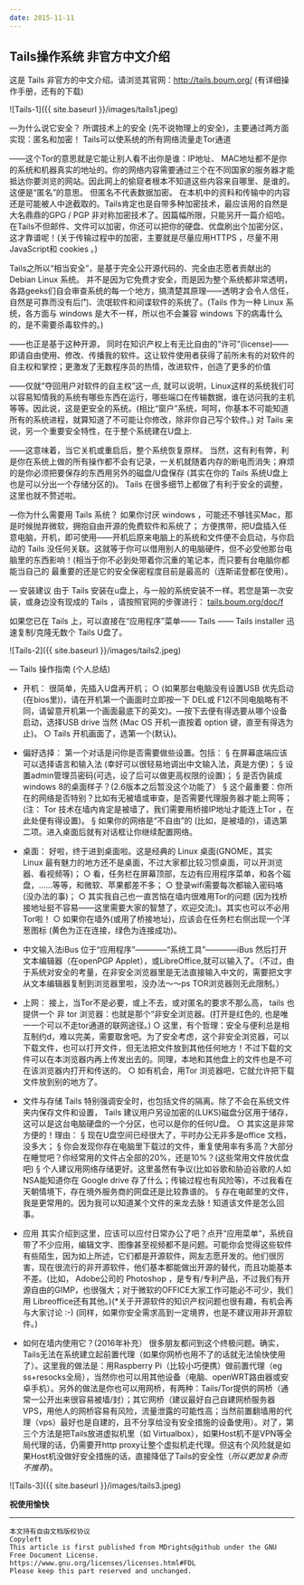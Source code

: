 ```yaml
---
date: 2015-11-11
---
```


## Tails操作系统 非官方中文介绍

这是 Tails 非官方的中文介绍。请浏览其官网：http://tails.boum.org/ (有详细操作手册，还有的下载)

![Tails-1]({{ site.baseurl }}/images/tails1.jpeg)

—为什么说它安全？
  所谓技术上的安全 (先不说物理上的安全)，主要通过两方面实现：匿名和加密！
  Tails可以使系统的所有网络流量走Tor通道

——这个Tor的意思就是它能让别人看不出你是谁：IP地址、 MAC地址都不是你的系统和机器真实的地址的。你的网络内容需要通过三个在不同国家的服务器才能抵达你要浏览的网站。因此网上的偷窥者根本不知道这些内容来自哪里、是谁的。这便是“匿名”的意思。
    但匿名不代表数据加密。
    在本机中的资料和传输中的内容还是可能被人中途截取的。Tails肯定也是自带多种加密技术，最应该用的自然是大名鼎鼎的GPG / PGP 非对称加密技术了。因篇幅所限，只能另开一篇介绍哈。在Tails不但邮件、文件可以加密，你还可以把你的硬盘、优盘刷出个加密分区，这才靠谱呢！(关于传输过程中的加密，主要就是尽量应用HTTPS ，尽量不用 JavaScript和 cookies 。)

Tails之所以“相当安全”，是基于完全公开源代码的、完全由志愿者贡献出的Debian Linux 系统。
    并不是因为它免费才安全，而是因为整个系统都非常透明，各路geeks们自会审查系统的每一个地方，搞清楚其原理——透明才会令人信任，自然是可靠而没有后门、流氓软件和间谍软件的系统了。(Tails 作为一种 Linux 系统，各方面与 windows 是大不一样，所以也不会兼容 windows 下的病毒什么的，是不需要杀毒软件的。)

——也正是基于这种开源，
    同时在知识产权上有无比自由的“许可”(license)——即请自由使用、修改、传播我的软件。这让软件使用者获得了前所未有的对软件的自主权和掌控；更激发了无数程序员的热情，改进软件，创造了更多的价值

——仅就“夺回用户对软件的自主权”这一点,
    就可以说明，Linux这样的系统我们可以容易知情我的系统有哪些东西在运行，哪些端口在传输数据，谁在访问我的主机等等。因此说，这是更安全的系统。(相比“窗户”系统，呵呵，你基本不可能知道所有的系统进程，就算知道了不可能让你修改，除非你自己写个软件。)
    对 Tails 来说，另一个重要安全特性，在于整个系统建在U盘上.

——这意味着，当它关机或重启后，整个系统恢复原样。 当然，这有利有弊，利是你在系统上做的所有操作都不会有记录，一关机就随着内存的断电而消失；麻烦的是你必须把要保存的东西用另外的磁盘/U盘保存 (其实在你的 Tails 系统U盘上也是可以分出一个存储分区的)。
    Tails 在很多细节上都做了有利于安全的调整，这里也就不赘述啦。

—你为什么需要用 Tails 系统？
    如果你讨厌 windows ，可能还不够钱买Mac，那是时候抛弃微软，拥抱自由开源的免费软件和系统了；
    方便携带，把U盘插入任意电脑，开机，即可使用——开机后原来电脑上的系统和文件便不会启动，与你启动的 Tails 没任何关联。这就等于你可以借用别人的电脑硬件，但不必受他那台电脑里的东西影响！(相当于你不必到处带着你沉重的笔记本，而只要有台电脑你都能当自己的
    最重要的还是它的安全保密程度目前是最高的（连斯诺登都在使用）。

— 安装建议
    由于 Tails 安装在u盘上，与一般的系统安装不一样。若您是第一次安装，或身边没有现成的 Tails ，请按照官网的步骤进行：
    [tails.boum.org/doc/f](tails.boum.org/doc/f)

如果您已在 Tails 上，可以直接在“应用程序”菜单—— Tails —— Tails installer 迅速复制/克隆无数个 Tails U盘了。

![Tails-2]({{ site.baseurl }}/images/tails2.jpeg)

— Tails 操作指南 (个人总结)

- 开机：
    很简单，先插入U盘再开机；
    ○ (如果那台电脑没有设置USB 优先启动(在bios里))，请在开机第一个画面时立即按一下 DEL或 F12(不同电脑略有不同，请留意开机第一个画面最底下的英文)。—按下去便有得选要从哪个设备启动，选择USB drive 当然 (Mac OS 开机一直按着 option 键，直至有得选为止)。
    ○ Tails 开机画面了，选第一个(默认)。

- 偏好选择：
    第一个对话是问你是否需要做些设置。包括：
    § 在屏幕底端应该可以选择语言和输入法 (幸好可以很轻易地调出中文输入法，真是方便)；
    § 设置admin管理员密码(可选，设了后可以做更高权限的设置)；
    § 是否伪装成 windows 8的桌面样子？(2.6版本之后暂没这个功能了）
    § 这个最重要：你所在的网络是否特别？比如有无被墙或审查，是否需要代理服务器才能上网等；(注： Tor 技术在墙内肯定是被墙了，我们需要用桥接IP地址才能连上Tor ，在此处便有得设置)。
    § 如果你的网络是“不自由”的 (比如，是被墙的)，请选第二项。进入桌面后就有对话框让你继续配置网络。

- 桌面：
    好啦，终于进到桌面啦。这是经典的 Linux 桌面(GNOME，其实 Linux 最有魅力的地方还不是桌面，不过大家都比较习惯桌面，可以开浏览器、看视频等)；
    ○ 看，任务栏在屏幕顶部，左边有应用程序菜单，和各个磁盘，……等等，和微软、苹果都差不多；
    ○ 登录wifi需要每次都输入密码咯 (没办法的事)；
    ○ 其实我自己也一直苦恼在墙内很难用Tor的问题 (因为找桥接地址挺不容易——这里需要大家的智慧了，欢迎交流;)。其实也可以不必用Tor啦！
    ○ 如果你在墙外(或用了桥接地址)，应该会在任务栏右侧出现一个洋葱图标 (黄色为正在连接，绿色为连接成功)。

- 中文输入法iBus
    位于“应用程序”————“系统工具”————iBus
    然后打开文本编辑器（在openPGP Applet），或LibreOffice,就可以输入了。（不过，由于系统对安全的考量，在非安全浏览器里是无法直接输入中文的，需要把文字从文本编辑器复制到浏览器里啦，没办法～～ps TOR浏览器则无此限制。）

- 上网：
    接上，当Tor不是必要，或上不去，或对匿名的要求不那么高， tails 也提供一个 非 tor 浏览器：也就是那个“非安全浏览器。(打开是红色的, 也是唯一一个可以不走tor通道的联网途径。)
    ○ 这里，有个哲理：安全与便利总是相互制约d，难以完美，需要取舍吧。为了安全考虑，这个非安全浏览器，可以下载文件，也可以打开文件，但无法把文件放到其他任何地方！不过下载的文件可以在本浏览器内再上传发出去的。同理，本地和其他盘上的文件也是不可在该浏览器内打开和传送的。
    ○ 如有机会，用Tor 浏览器吧，它就允许把下载文件放到别的地方了。

- 文件与存储
    Tails 特别强调安全时，也包括文件的隔离。除了不会在系统文件夹内保存文件和设置， Tails 建议用户另设加密的(LUKS)磁盘分区用于储存，这可以是这台电脑硬盘的一个分区，也可以是你的任何U盘。
    ○ 其实这是非常方便的！理由：
    § 现在U盘空间已经很大了，平时办公无非多是office 文档，没多大；
    § 你会发现你存在电脑里下载过的文件，重复使用率有多高？大部分在睡觉吧？你经常用的文件占全部的20%，还是10%？(这些常用文件放优盘吧)
    § 个人建议用网络存储更好。这里虽然有争议(比如谷歌和胁迫谷歌的人如NSA能知道你在 Google drive 存了什么；传输过程也有风险等)，不过我看在天朝情境下，存在境外服务商的网盘还是比较靠谱的。
    § 存在电邮里的文件，我是更常用的。因为我可以知道某个文件的来龙去脉！知道该文件是怎么回事。

- 应用
    其实介绍到这里，应该可以应付日常办公了吧？点开“应用菜单”，系统自带了不少应用，编辑文字、图像甚至视频都不是问题。可能你会觉得这些软件有些陌生，因为如上所述，它们都是开源软件，网友志愿开发的。他们很厉害，现在很流行的非开源软件，他们基本都能做出开源的替代，而且功能基本不差。(比如， Adobe公司的 Photoshop ，是专有/专利产品，不过我们有开源自由的GIMP，也很强大；对于微软的OFFICE大家工作可能必不可少，我们用 Libreoffice还有其他。)(*关于开源软件的知识产权问题也很有趣，有机会再与大家讨论 :-) (同样，如果你安全需求高到一定境界，也是不建议用非开源软件。)

- 如何在墙内使用它？(2016年补充）
  很多朋友都问到这个终极问题。确实，Tails无法在系统建立起前置代理（如果你网桥也用不了的话就无法愉快使用了）。这里我的做法是：用Raspberry Pi（比较小巧便携）做前置代理（eg ss+resocks全局），当然你也可以用其他设备（电脑、openWRT路由器或安卓手机）。另外的做法是你也可以用网桥，有两种：Tails/Tor提供的网桥（通常一公开出来很容易被墙/封）；其它网桥（建议最好自己自建网桥服务器VPS，用他人的网桥容易有风险，流量泄露的可能性高；当然前置翻墙用的代理（vps）最好也是自建的，且不分享给没有安全措施的设备使用）。对了，第三个方法是把Tails放进虚拟机里（如 Virtualbox），如果Host机不是VPN等全局代理的话，仍需要开http proxy让整个虚拟机走代理。但这有个风险就是如果Host机没做好安全措施的话，直接降低了Tails的安全性（_所以更加复杂而不推荐_)。

![Tails-3]({{ site.baseurl }}/images/tails3.jpeg)

**祝使用愉快**

------
    本文持有自由文档版权协议
    Copyleft
    This article is first published from MDrights@github under the GNU Free Document License.
    https://www.gnu.org/licenses/licenses.html#FDL
    Please keep this part reserved and unchanged. 


